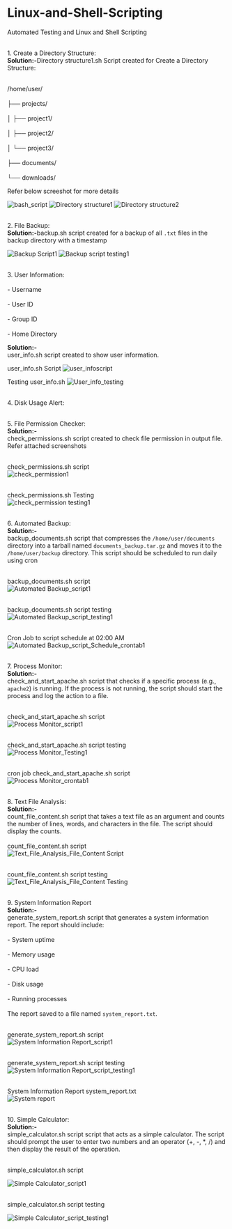 # Linux-and-Shell-Scripting
Automated Testing and Linux and Shell Scripting

<br>1. Create a Directory Structure:</br>
<strong> Solution:-</strong>Directory structure1.sh Script created for Create a Directory Structure:

<br>/home/user/ </br>
<br>       ├── projects/</br>
<br>       │   ├── project1/</br>
<br>       │   ├── project2/</br>
<br>       │   └── project3/</br>
<br>       ├── documents/</br>
<br>       └── downloads/</br>

Refer below screeshot for more details

![bash_script](https://github.com/user-attachments/assets/20b309e1-b489-40e8-a7b1-e558de1e55b2)
![Directory structure1](https://github.com/user-attachments/assets/b14d16ee-58c4-4f21-b739-1abbd477aa0c)
![Directory structure2](https://github.com/user-attachments/assets/f0e8924d-d83e-4df7-a89c-d00bdd410351)

<br>2. File Backup:</br>
<strong> Solution:-</strong>backup.sh script created for a backup of all `.txt` files in the backup directory with a timestamp

   
![Backup Script1](https://github.com/user-attachments/assets/7ccc2ab0-c9ad-4134-a372-ca9308ff7719)
![Backup script testing1](https://github.com/user-attachments/assets/cb9eacb1-a34f-45c8-9923-e1f76a480810)


<br>3. User Information:</br>
<br>   - Username</br>
<br>  - User ID</br>
<br>   - Group ID</br>
<br>  - Home Directory</br>

<strong> Solution:-</strong><br>user_info.sh script created to show user information.</br>

user_info.sh Script
![user_infoscript](https://github.com/user-attachments/assets/18771a5a-9269-4322-ae50-ea48f78142c5)

Testing user_info.sh
![User_info_testing](https://github.com/user-attachments/assets/cc5c2d3b-f1d6-49f7-bab4-0046cc4d775f)

<br>4. Disk Usage Alert:</br>


<br>5. File Permission Checker:</br>
<strong> Solution:-</strong><br>check_permissions.sh script created to check file permission in output file. Refer attached screenshots</br>

<br>check_permissions.sh script</br>
![check_permission1](https://github.com/user-attachments/assets/6836196f-e7f4-47bd-a7ac-0a12f47749ff)

<br>check_permissions.sh Testing</br>
![check_permission testing1](https://github.com/user-attachments/assets/0eded4e6-8a42-4e22-8bad-219356e330b1)

<br>6. Automated Backup:</br>
<strong> Solution:-</strong><br> backup_documents.sh script that compresses the `/home/user/documents` directory into a tarball named `documents_backup.tar.gz` and moves it to the `/home/user/backup` directory. This script should be scheduled to run daily using cron</br>

<br>backup_documents.sh script</br>
![Automated Backup_script1](https://github.com/user-attachments/assets/70efe9dd-6e71-496b-be8e-22aef9295f17)

<br>backup_documents.sh script testing</br>
![Automated Backup_script_testing1](https://github.com/user-attachments/assets/6f2b46a5-dbd3-40ae-9bd0-476e44c3fd24)

<br>Cron Job to script schedule at 02:00 AM </br>
![Automated Backup_script_Schedule_crontab1](https://github.com/user-attachments/assets/2a476ec9-03f8-4118-8f1e-7c6eb62ec4c7)

<br>7. Process Monitor:</br>
<strong> Solution:-</strong><br> check_and_start_apache.sh script that checks if a specific process (e.g., `apache2`) is running. If the process is not running, the script should start the process and log the action to a file.</br>

<br> check_and_start_apache.sh script</br>
![Process Monitor_script1](https://github.com/user-attachments/assets/710ced72-17b3-4531-8aa5-a10f5df05f9b)

<br> check_and_start_apache.sh script testing</br>
![Process Monitor_Testing1](https://github.com/user-attachments/assets/7bce0b0b-2e30-4e2d-ab19-611e5a640eb1)

<br> cron job check_and_start_apache.sh script</br>
![Process Monitor_crontab1](https://github.com/user-attachments/assets/05dce7d9-a757-4b11-8f7d-9172b0696d72)

<br>8. Text File Analysis:</br>
<strong> Solution:-</strong><br>  count_file_content.sh script that takes a text file as an argument and counts the number of lines, words, and characters in the file. The script should display the counts.</br>
<br> count_file_content.sh script</br>
![Text_File_Analysis_File_Content Script](https://github.com/user-attachments/assets/f6ae5111-868e-4b48-ab89-cb4f6a1bd793)

<br> count_file_content.sh script testing</br>
![Text_File_Analysis_File_Content Testing](https://github.com/user-attachments/assets/e15e44e2-5c00-448b-97b6-1a5aa7eeabb0)

<br>9. System Information Report</br>
<strong> Solution:-</strong><br>  generate_system_report.sh script that generates a system information report. The report should include:</br>
<br>   - System uptime</br>
<br>  - Memory usage</br>
<br> - CPU load</br>
<br>   - Disk usage</br>
<br>  - Running processes</br>
<br>The report saved to a file named `system_report.txt`.</br>

<br> generate_system_report.sh script</br>
![System Information Report_script1](https://github.com/user-attachments/assets/e393dd07-4340-4f65-933d-425b5416d1fd)

<br> generate_system_report.sh script testing<br>
![System Information Report_script_testing1](https://github.com/user-attachments/assets/1b0e3546-c645-47d6-b566-ca3faf6b9f68)

<br> System Information Report system_report.txt <br>
![System report](https://github.com/user-attachments/assets/703b5388-edb6-418e-8509-3dc39b41b65d)


<br>10. Simple Calculator: </br>
<strong> Solution:-</strong><br>simple_calculator.sh script script that acts as a simple calculator. The script should prompt the user to enter two numbers and an operator (+, -, *, /) and then display the result of the operation.</br>

<br> simple_calculator.sh script </br>

![Simple Calculator_script1](https://github.com/user-attachments/assets/dda0696b-c34a-41e4-bafb-3e7bacf6d4a4)

<br> simple_calculator.sh script testing </br>

![Simple Calculator_script_testing1](https://github.com/user-attachments/assets/9b55d1eb-aba8-43a0-8432-f124164f55f1)




